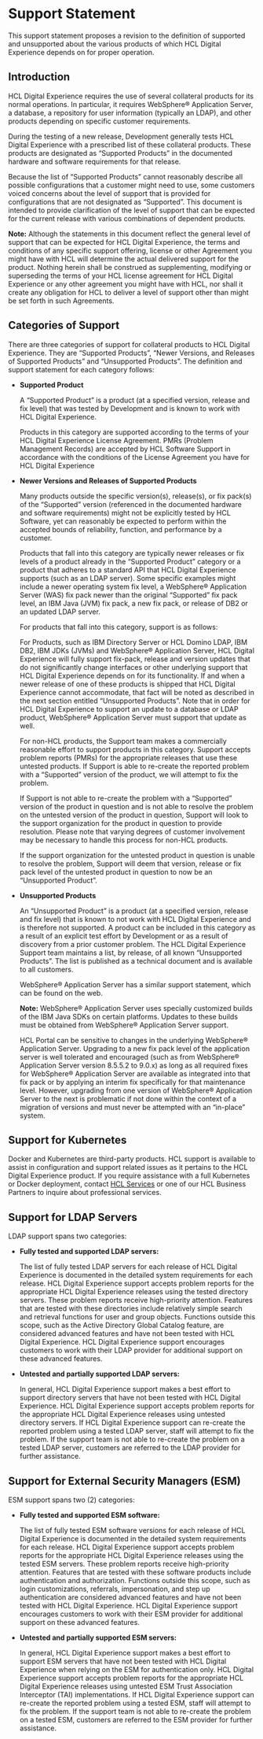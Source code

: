 # Support Statement

This support statement proposes a revision to the definition of supported and unsupported about the various products of which HCL Digital Experience depends on for proper operation.

## Introduction

HCL Digital Experience requires the use of several collateral products for its normal operations. In particular, it requires WebSphere® Application Server, a database, a repository for user information \(typically an LDAP\), and other products depending on specific customer requirements.

During the testing of a new release, Development generally tests HCL Digital Experience with a prescribed list of these collateral products. These products are designated as “Supported Products” in the documented hardware and software requirements for that release.

Because the list of “Supported Products” cannot reasonably describe all possible configurations that a customer might need to use, some customers voiced concerns about the level of support that is provided for configurations that are not designated as “Supported”. This document is intended to provide clarification of the level of support that can be expected for the current release with various combinations of dependent products.

**Note:** Although the statements in this document reflect the general level of support that can be expected for HCL Digital Experience, the terms and conditions of any specific support offering, license or other Agreement you might have with HCL will determine the actual delivered support for the product. Nothing herein shall be construed as supplementing, modifying or superseding the terms of your HCL license agreement for HCL Digital Experience or any other agreement you might have with HCL, nor shall it create any obligation for HCL to deliver a level of support other than might be set forth in such Agreements.

## Categories of Support

There are three categories of support for collateral products to HCL Digital Experience. They are “Supported Products”, “Newer Versions, and Releases of Supported Products” and “Unsupported Products”. The definition and support statement for each category follows:

-   **Supported Product**

    A “Supported Product” is a product \(at a specified version, release and fix level\) that was tested by Development and is known to work with HCL Digital Experience.

    Products in this category are supported according to the terms of your HCL Digital Experience License Agreement. PMRs \(Problem Management Records\) are accepted by HCL Software Support in accordance with the conditions of the License Agreement you have for HCL Digital Experience

-   **Newer Versions and Releases of Supported Products**

    Many products outside the specific version\(s\), release\(s\), or fix pack\(s\) of the “Supported” version \(referenced in the documented hardware and software requirements\) might not be explicitly tested by HCL Software, yet can reasonably be expected to perform within the accepted bounds of reliability, function, and performance by a customer.

    Products that fall into this category are typically newer releases or fix levels of a product already in the “Supported Product” category or a product that adheres to a standard API that HCL Digital Experience supports \(such as an LDAP server\). Some specific examples might include a newer operating system fix level, a WebSphere® Application Server \(WAS\) fix pack newer than the original “Supported” fix pack level, an IBM Java \(JVM\) fix pack, a new fix pack, or release of DB2 or an updated LDAP server.

    For products that fall into this category, support is as follows:

    For Products, such as IBM Directory Server or HCL Domino LDAP, IBM DB2, IBM JDKs \(JVMs\) and WebSphere® Application Server, HCL Digital Experience will fully support fix-pack, release and version updates that do not significantly change interfaces or other underlying support that HCL Digital Experience depends on for its functionality. If and when a newer release of one of these products is shipped that HCL Digital Experience cannot accommodate, that fact will be noted as described in the next section entitled “Unsupported Products”. Note that in order for HCL Digital Experience to support an update to a database or LDAP product, WebSphere® Application Server must support that update as well.

    For non-HCL products, the Support team makes a commercially reasonable effort to support products in this category. Support accepts problem reports \(PMRs\) for the appropriate releases that use these untested products. If Support is able to re-create the reported problem with a “Supported” version of the product, we will attempt to fix the problem.

    If Support is not able to re-create the problem with a “Supported” version of the product in question and is not able to resolve the problem on the untested version of the product in question, Support will look to the support organization for the product in question to provide resolution. Please note that varying degrees of customer involvement may be necessary to handle this process for non-HCL products.

    If the support organization for the untested product in question is unable to resolve the problem, Support will deem that version, release or fix pack level of the untested product in question to now be an “Unsupported Product”.

-   **Unsupported Products**

    An “Unsupported Product” is a product \(at a specified version, release and fix level\) that is known to not work with HCL Digital Experience and is therefore not supported. A product can be included in this category as a result of an explicit test effort by Development or as a result of discovery from a prior customer problem. The HCL Digital Experience Support team maintains a list, by release, of all known “Unsupported Products”. The list is published as a technical document and is available to all customers.

    WebSphere® Application Server has a similar support statement, which can be found on the web.

    **Note:** WebSphere® Application Server uses specially customized builds of the IBM Java SDKs on certain platforms. Updates to these builds must be obtained from WebSphere® Application Server support.

    HCL Portal can be sensitive to changes in the underlying WebSphere® Application Server. Upgrading to a new fix pack level of the application server is well tolerated and encouraged \(such as from WebSphere® Application Server version 8.5.5.2 to 9.0.x\) as long as all required fixes for WebSphere® Application Server are available as integrated into that fix pack or by applying an interim fix specifically for that maintenance level. However, upgrading from one version of WebSphere® Application Server to the next is problematic if not done within the context of a migration of versions and must never be attempted with an “in-place” system.


## Support for Kubernetes

Docker and Kubernetes are third-party products. HCL support is available to assist in configuration and support related issues as it pertains to the HCL Digital Experience product. If you require assistance with a full Kubernetes or Docker deployment, contact [HCL Services](https://www.hcltechsw.com/wps/portal/resources) or one of our HCL Business Partners to inquire about professional services.

## Support for LDAP Servers

LDAP support spans two categories:

-   **Fully tested and supported LDAP servers:**

    The list of fully tested LDAP servers for each release of HCL Digital Experience is documented in the detailed system requirements for each release. HCL Digital Experience support accepts problem reports for the appropriate HCL Digital Experience releases using the tested directory servers. These problem reports receive high-priority attention. Features that are tested with these directories include relatively simple search and retrieval functions for user and group objects. Functions outside this scope, such as the Active Directory Global Catalog feature, are considered advanced features and have not been tested with HCL Digital Experience. HCL Digital Experience support encourages customers to work with their LDAP provider for additional support on these advanced features.

-   **Untested and partially supported LDAP servers:**

    In general, HCL Digital Experience support makes a best effort to support directory servers that have not been tested with HCL Digital Experience. HCL Digital Experience support accepts problem reports for the appropriate HCL Digital Experience releases using untested directory servers. If HCL Digital Experience support can re-create the reported problem using a tested LDAP server, staff will attempt to fix the problem. If the support team is not able to re-create the problem on a tested LDAP server, customers are referred to the LDAP provider for further assistance.


## Support for External Security Managers \(ESM\)

ESM support spans two \(2\) categories:

-   **Fully tested and supported ESM software:**

    The list of fully tested ESM software versions for each release of HCL Digital Experience is documented in the detailed system requirements for each release. HCL Digital Experience support accepts problem reports for the appropriate HCL Digital Experience releases using the tested ESM servers. These problem reports receive high-priority attention. Features that are tested with these software products include authentication and authorization. Functions outside this scope, such as login customizations, referrals, impersonation, and step up authentication are considered advanced features and have not been tested with HCL Digital Experience. HCL Digital Experience support encourages customers to work with their ESM provider for additional support on these advanced features.

-   **Untested and partially supported ESM servers:**

    In general, HCL Digital Experience support makes a best effort to support ESM servers that have not been tested with HCL Digital Experience when relying on the ESM for authentication only. HCL Digital Experience support accepts problem reports for the appropriate HCL Digital Experience releases using untested ESM Trust Association Interceptor \(TAI\) implementations. If HCL Digital Experience support can re-create the reported problem using a tested ESM, staff will attempt to fix the problem. If the support team is not able to re-create the problem on a tested ESM, customers are referred to the ESM provider for further assistance.


<!-- ???+ "**Related information**"  

[Planning for external security managers](../plan/plan_extsecman.md) -->

